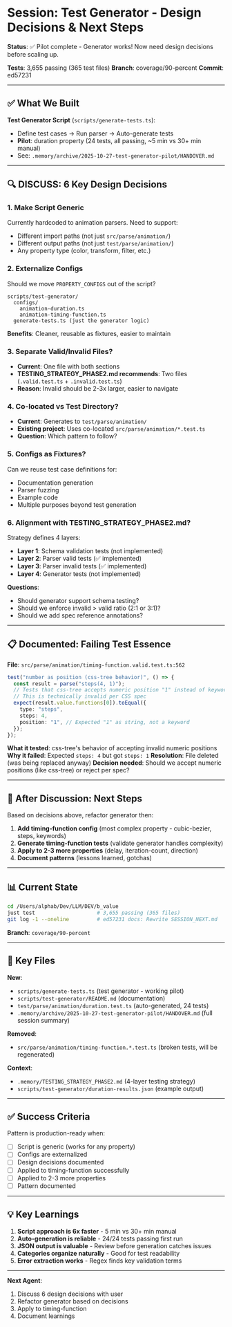 # Session: Test Generator - Design Decisions & Next Steps

**Status**: ✅ Pilot complete - Generator works! Now need design decisions before scaling up.

**Tests**: 3,655 passing (365 test files)
**Branch**: coverage/90-percent
**Commit**: ed57231

---

## ✅ What We Built

**Test Generator Script** (`scripts/generate-tests.ts`):
- Define test cases → Run parser → Auto-generate tests
- **Pilot**: duration property (24 tests, all passing, ~5 min vs 30+ min manual)
- See: `.memory/archive/2025-10-27-test-generator-pilot/HANDOVER.md`

---

## 🔍 DISCUSS: 6 Key Design Decisions

### 1. **Make Script Generic** 
Currently hardcoded to animation parsers. Need to support:
- Different import paths (not just `src/parse/animation/`)
- Different output paths (not just `test/parse/animation/`)
- Any property type (color, transform, filter, etc.)

### 2. **Externalize Configs**
Should we move `PROPERTY_CONFIGS` out of the script?
```
scripts/test-generator/
  configs/
    animation-duration.ts
    animation-timing-function.ts
  generate-tests.ts (just the generator logic)
```
**Benefits**: Cleaner, reusable as fixtures, easier to maintain

### 3. **Separate Valid/Invalid Files?**
- **Current**: One file with both sections
- **TESTING_STRATEGY_PHASE2.md recommends**: Two files (`.valid.test.ts` + `.invalid.test.ts`)
- **Reason**: Invalid should be 2-3x larger, easier to navigate

### 4. **Co-located vs Test Directory?**
- **Current**: Generates to `test/parse/animation/`
- **Existing project**: Uses co-located `src/parse/animation/*.test.ts`
- **Question**: Which pattern to follow?

### 5. **Configs as Fixtures?**
Can we reuse test case definitions for:
- Documentation generation
- Parser fuzzing
- Example code
- Multiple purposes beyond test generation

### 6. **Alignment with TESTING_STRATEGY_PHASE2.md?**
Strategy defines 4 layers:
- **Layer 1**: Schema validation tests (not implemented)
- **Layer 2**: Parser valid tests (✅ implemented)
- **Layer 3**: Parser invalid tests (✅ implemented)
- **Layer 4**: Generator tests (not implemented)

**Questions**:
- Should generator support schema testing?
- Should we enforce invalid > valid ratio (2:1 or 3:1)?
- Should we add spec reference annotations?

---

## 📋 Documented: Failing Test Essence

**File**: `src/parse/animation/timing-function.valid.test.ts:562`

```typescript
test("number as position (css-tree behavior)", () => {
  const result = parse("steps(4, 1)");
  // Tests that css-tree accepts numeric position "1" instead of keyword
  // This is technically invalid per CSS spec
  expect(result.value.functions[0]).toEqual({
    type: "steps",
    steps: 4,
    position: "1", // Expected "1" as string, not a keyword
  });
});
```

**What it tested**: css-tree's behavior of accepting invalid numeric positions
**Why it failed**: Expected `steps: 4` but got `steps: 1`
**Resolution**: File deleted (was being replaced anyway)
**Decision needed**: Should we accept numeric positions (like css-tree) or reject per spec?

---

## 🚀 After Discussion: Next Steps

Based on decisions above, refactor generator then:

1. **Add timing-function config** (most complex property - cubic-bezier, steps, keywords)
2. **Generate timing-function tests** (validate generator handles complexity)
3. **Apply to 2-3 more properties** (delay, iteration-count, direction)
4. **Document patterns** (lessons learned, gotchas)

---

## 📊 Current State

```bash
cd /Users/alphab/Dev/LLM/DEV/b_value
just test                    # 3,655 passing (365 files)
git log -1 --oneline         # ed57231 docs: Rewrite SESSION_NEXT.md
```

**Branch**: `coverage/90-percent`

---

## 📁 Key Files

**New**:
- `scripts/generate-tests.ts` (test generator - working pilot)
- `scripts/test-generator/README.md` (documentation)
- `test/parse/animation/duration.test.ts` (auto-generated, 24 tests)
- `.memory/archive/2025-10-27-test-generator-pilot/HANDOVER.md` (full session summary)

**Removed**:
- `src/parse/animation/timing-function.*.test.ts` (broken tests, will be regenerated)

**Context**:
- `.memory/TESTING_STRATEGY_PHASE2.md` (4-layer testing strategy)
- `scripts/test-generator/duration-results.json` (example output)

---

## ✅ Success Criteria

Pattern is production-ready when:
- [ ] Script is generic (works for any property)
- [ ] Configs are externalized
- [ ] Design decisions documented
- [ ] Applied to timing-function successfully
- [ ] Applied to 2-3 more properties
- [ ] Pattern documented

---

## 💡 Key Learnings

1. **Script approach is 6x faster** - 5 min vs 30+ min manual
2. **Auto-generation is reliable** - 24/24 tests passing first run
3. **JSON output is valuable** - Review before generation catches issues
4. **Categories organize naturally** - Good for test readability
5. **Error extraction works** - Regex finds key validation terms

---

**Next Agent**: 
1. Discuss 6 design decisions with user
2. Refactor generator based on decisions
3. Apply to timing-function
4. Document learnings
